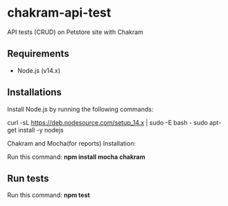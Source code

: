 # chakram-api-test
API tests (CRUD) on Petstore site with Chakram

## Requirements

- Node.js (v14.x)

## Installations


Install Node.js by running the following commands:


curl -sL https://deb.nodesource.com/setup_14.x | sudo -E bash -
sudo apt-get install -y nodejs

Chakram and Mocha(for reports) Installation:

Run this command: **npm install mocha chakram**


## Run tests

Run this command: **npm test**



